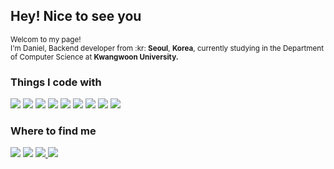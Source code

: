 <h2>Hey! Nice to see you</h2>

<p><small>Welcom to my page!<br>I'm Daniel, Backend developer from :kr: <strong>Seoul</strong>, <strong>Korea</strong>, currently studying in the Department of Computer Science at <strong>Kwangwoon University.</strong></small></p>

<h3>Things I code with</h3>
<div>
  <img src="https://img.shields.io/badge/java-ED8B00?style=for-the-badge&logo=OpenJDK&logoColor=white"> <img src="https://img.shields.io/badge/spring-%2370AD47.svg?style=for-the-badge&logo=spring&logoColor=white"> <img src="https://img.shields.io/badge/springboot-6DB33F?style=for-the-badge&logo=springboot&logoColor=white"> <img src="https://img.shields.io/badge/Spring Security-6DB33F?style=for-the-badge&logo=Spring Security&logoColor=white"> <img src="https://img.shields.io/badge/MySQL-4479A1?style=for-the-badge&logo=MySQL&logoColor=white"> <img src="https://img.shields.io/badge/Amazon%20EC2-FF9900?style=for-the-badge&logo=Amazon%20EC2&logoColor=white"> <img src="https://img.shields.io/badge/Amazon%20S3-569A31?style=for-the-badge&logo=Amazon%20S3&logoColor=white"> <img src="https://img.shields.io/badge/JavaScript-F7DF1E?style=for-the-badge&logo=JavaScript&logoColor=white"> <img src="https://img.shields.io/badge/Node.js-339933?style=for-the-badge&logo=Node.js&logoColor=white">
</div>

<h3>Where to find me</h3>
<div>
  <a href="https://github.com/holychann"><img src="https://img.shields.io/badge/github-%23121011.svg?style=for-the-badge&logo=github&logoColor=white"></a>
  <a href="https://www.linkedin.com/in/성찬-조-2ab728135/"><img src="https://img.shields.io/badge/linkedin-%230077B5.svg?style=for-the-badge&logo=linkedin&logoColor=white"></a> <a href="https://www.instagram.com/holy_molee_?igsh=OHBleno0c2F6djF5&utm_source=qr"><img src="https://img.shields.io/badge/Instagram-%23E4405F.svg?style=for-the-badge&logo=Instagram&logoColor=white"> <a href="https://developer-holychan.tistory.com"><img src="https://img.shields.io/badge/Blog-B39DDB?style=for-the-badge&logo=blogger&logoColor=white"></a>
</div>
<!-- 뱃지들
JUnit5
<img src="https://img.shields.io/badge/JUnit5-25A162?style=for-the-badge&logo=JUnit5&logoColor=white">
Hibernate
<img src="https://img.shields.io/badge/Hibernate-59666C?style=for-the-badge&logo=Hibernate&logoColor=white">
MySQL
<img src="https://img.shields.io/badge/MySQL-4479A1?style=for-the-badge&logo=MySQL&logoColor=white">
RabbitMQ
<img src="https://img.shields.io/badge/RabbitMQ-FF6600?style=for-the-badge&logo=RabbitMQ&logoColor=white">
Kafka
<img src="https://img.shields.io/badge/Apache Kafka-%3333333.svg?style=for-the-badge&logo=Apache Kafka&logoColor=white"> 
Redis
<img src="https://img.shields.io/badge/Redis-DC382D?style=for-the-badge&logo=Redis&logoColor=white"> 
nginx
<img src="https://img.shields.io/badge/nginx-%23009639.svg?style=for-the-badge&logo=nginx&logoColor=white">
docker
<img src="https://img.shields.io/badge/docker-%230db7ed.svg?style=for-the-badge&logo=docker&logoColor=white"> 
GitHub Actions
<img src="https://img.shields.io/badge/GitHub Actions-2088FF?style=for-the-badge&logo=GitHub Actions&logoColor=white">
EC2
<img src="https://img.shields.io/badge/Amazon%20EC2-FF9900?style=for-the-badge&logo=Amazon%20EC2&logoColor=white">
S3
<img src="https://img.shields.io/badge/Amazon%20S3-569A31?style=for-the-badge&logo=Amazon%20S3&logoColor=white">
grafana
<img src="https://img.shields.io/badge/grafana-%23F46800.svg?style=for-the-badge&logo=grafana&logoColor=white">
Prometheus
<img src="https://img.shields.io/badge/Prometheus-E6522C?style=for-the-badge&logo=Prometheus&logoColor=white">
Beats
<img src="https://img.shields.io/badge/Beats-005571?style=for-the-badge&logo=Beats&logoColor=white">
Elasticsearch
<img src="https://img.shields.io/badge/Elasticsearch-005571?style=for-the-badge&logo=Elasticsearch&logoColor=white">
Logstash
<img src="https://img.shields.io/badge/Logstash-005571?style=for-the-badge&logo=Logstash&logoColor=white">
Kibana
<img src="https://img.shields.io/badge/Kibana-005571?style=for-the-badge&logo=Kibana&logoColor=white">
Python
<img src="https://img.shields.io/badge/Python-3776AB?style=for-the-badge&logo=Python&logoColor=white">
Flask
<img src="https://img.shields.io/badge/Flask-000000?style=for-the-badge&logo=Flask&logoColor=white">
Faust
<img src="https://img.shields.io/badge/Faust-66FFCC?style=for-the-badge&logo=Faust&logoColor=white">
Celery
<img src="https://img.shields.io/badge/Celery-37814A?style=for-the-badge&logo=Celery&logoColor=white">
Gunicorn
<img src="https://img.shields.io/badge/Gunicorn-499848?style=for-the-badge&logo=Gunicorn&logoColor=white">
Node.js
<img src="https://img.shields.io/badge/Node.js-339933?style=for-the-badge&logo=Node.js&logoColor=white">
Koa
<img src="https://img.shields.io/badge/Koa-33333D?style=for-the-badge&logo=Koa&logoColor=white">
HTML5
<img src="https://img.shields.io/badge/HTML5-E34F26?style=for-the-badge&logo=HTML5&logoColor=white">
CSS3
<img src="https://img.shields.io/badge/CSS3-1572B6?style=for-the-badge&logo=CSS3&logoColor=white">
JavaScript
<img src="https://img.shields.io/badge/JavaScript-F7DF1E?style=for-the-badge&logo=JavaScript&logoColor=white">
React
<img src="https://img.shields.io/badge/React-61DAFB?style=for-the-badge&logo=React&logoColor=white">
Kotlin
<img src="https://img.shields.io/badge/Kotlin-7F52FF?style=for-the-badge&logo=Kotlin&logoColor=white">
Android
<img src="https://img.shields.io/badge/Android-3DDC84?style=for-the-badge&logo=Android&logoColor=white">
Thymeleaf
<img src="https://img.shields.io/badge/Thymeleaf-005F0F?style=for-the-badge&logo=Thymeleaf&logoColor=white">
Google Colab
<img src="https://img.shields.io/badge/Google Colab-F9AB00?style=for-the-badge&logo=Google Colab&logoColor=white">
-->

</div>
